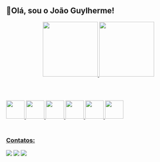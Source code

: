 ## 👋Olá, sou o João Guylherme!

<div align="center">
<a href="https://github.com/JGuylherme">
<img height="150em" src="https://github-readme-stats.vercel.app/api?username=JGuylherme&show_icons=true&theme=dracula&include_all_commits=true&count_private=true"/>
<img height="150em" src="https://github-readme-stats.vercel.app/api/top-langs/?username=JGuylherme&layout=compact&langs_count=7&theme=dracula"/>
</div>

<br><br>  
<div display="inline-block" "margin-top: 10px;">
<img height="50" width="50" src="https://cdn.jsdelivr.net/gh/devicons/devicon/icons/html5/html5-plain.svg">
<img height="50" width="50" src="https://cdn.jsdelivr.net/gh/devicons/devicon/icons/css3/css3-plain.svg">
<img height="50" width="50" src="https://cdn.jsdelivr.net/gh/devicons/devicon/icons/javascript/javascript-plain.svg">
<img height="50" width="50" src="https://cdn.jsdelivr.net/gh/devicons/devicon/icons/c/c-plain.svg">
<img height="50" width="50" src="https://cdn.jsdelivr.net/gh/devicons/devicon/icons/java/java-original.svg">
<img height="50" width="50" src="https://cdn.jsdelivr.net/gh/devicons/devicon/icons/mysql/mysql-original.svg">
</div>

<br>  
  
##
<h3 align="left">Contatos: </h3>
<div> 
<a href="https://www.linkedin.com/in/jo%C3%A3o-guylherme-alves-639481201/" target="_blank"><img src="https://img.shields.io/badge/-LinkedIn-%230077B5?style=for-the-badge&logo=linkedin&logoColor=white" target="_blank"></a> 
<a href="https://instagram.com/joguylherme" target="_blank"><img src="https://img.shields.io/badge/-Instagram-%23E4405F?style=for-the-badge&logo=instagram&logoColor=white" target="_blank"></a>
<a href="https://twitter.com/joguylherme" target="_blank"><img src="https://img.shields.io/badge/-Twitter-%230077B5?style=for-the-badge&logo=twitter&logoColor=white" target="_blank"></a>
</div>
